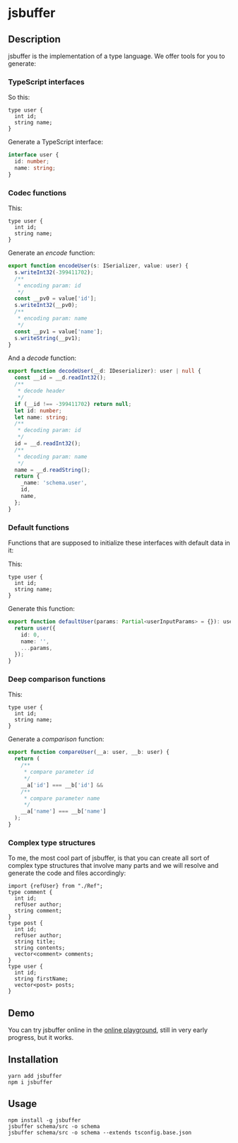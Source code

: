 # jsbuffer

## Description

jsbuffer is the implementation of a type language. We offer tools for you to generate:

### TypeScript interfaces

So this:

```
type user {
  int id;
  string name;
}
```

Generate a TypeScript interface:

```ts
interface user {
  id: number;
  name: string;
}
```

### Codec functions

This:

```
type user {
  int id;
  string name;
}
```

Generate an _encode_ function:

```ts
export function encodeUser(s: ISerializer, value: user) {
  s.writeInt32(-399411702);
  /**
   * encoding param: id
   */
  const __pv0 = value['id'];
  s.writeInt32(__pv0);
  /**
   * encoding param: name
   */
  const __pv1 = value['name'];
  s.writeString(__pv1);
}
```

And a _decode_ function:

```ts
export function decodeUser(__d: IDeserializer): user | null {
  const __id = __d.readInt32();
  /**
   * decode header
   */
  if (__id !== -399411702) return null;
  let id: number;
  let name: string;
  /**
   * decoding param: id
   */
  id = __d.readInt32();
  /**
   * decoding param: name
   */
  name = __d.readString();
  return {
    _name: 'schema.user',
    id,
    name,
  };
}
```

### Default functions

Functions that are supposed to initialize these interfaces with default data in it:

This:

```
type user {
  int id;
  string name;
}
```

Generate this function:

```ts
export function defaultUser(params: Partial<userInputParams> = {}): user {
  return user({
    id: 0,
    name: '',
    ...params,
  });
}
```

### Deep comparison functions

This:

```
type user {
  int id;
  string name;
}
```

Generate a _comparison_ function:

```ts
export function compareUser(__a: user, __b: user) {
  return (
    /**
     * compare parameter id
     */
    __a['id'] === __b['id'] &&
    /**
     * compare parameter name
     */
    __a['name'] === __b['name']
  );
}
```

### Complex type structures

To me, the most cool part of jsbuffer, is that you can create all sort of complex type structures that involve many parts and we will resolve and generate the code and files accordingly:

```
import {refUser} from "./Ref";
type comment {
  int id;
  refUser author;
  string comment;
}
type post {
  int id;
  refUser author;
  string title;
  string contents;
  vector<comment> comments;
}
type user {
  int id;
  string firstName;
  vector<post> posts;
}
```

## Demo

You can try jsbuffer online in the [online playground](https://jsbufferviewerdemo-app.onrender.com/), still in very early progress, but it works.

## Installation

```
yarn add jsbuffer
npm i jsbuffer
```

## Usage

```
npm install -g jsbuffer
jsbuffer schema/src -o schema
jsbuffer schema/src -o schema --extends tsconfig.base.json
```
